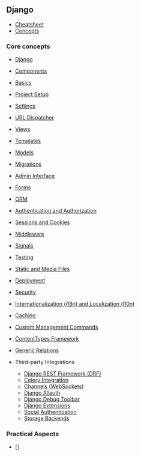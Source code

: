## Django

- [Cheatsheet](lessons/cheatsheet/readme.md)
- [Concepts](lessons/concepts/readme.md)

### Core concepts
- [Django](lessons/django/readme.md) 
- [Components](lessons/components/readme.md) 

- [Basics](lessons/basics/readme.md)
  <!-- - [Django Project vs App](lessons/basics/django_project_vs_app/readme.md)
  - [MTV Architecture](lessons/basics/mtv_architecture/readme.md)
    - [Model](lessons/basics/model/readme.md)
    - [Template](lessons/basics/template/readme.md)
    - [View](lessons/basics/view/readme.md)
  - [Request-Response Cycle](lessons/basics/request_response_cycle/readme.md)
  - [WSGI/ASGI](lessons/basics/wsgi_asgi/readme.md) -->

- [Project Setup](lessons/project_setup/readme.md)
  <!-- - [django-admin and manage.py](lessons/project_setup/django_admin_manage_py/readme.md)
  - [Project structure](lessons/project_setup/project_structure/readme.md)
    - [settings.py](lessons/project_setup/settings_py/readme.md)
    - [urls.py](lessons/project_setup/urls_py/readme.md)
    - [wsgi.py / asgi.py](lessons/project_setup/wsgi_asgi_py/readme.md)
    - [__init__.py](lessons/project_setup/init_py/readme.md) -->

- [Settings](lessons/settings/readme.md)
  <!-- - [INSTALLED_APPS](lessons/settings/installed_apps/readme.md)
  - [MIDDLEWARE](lessons/settings/middleware/readme.md)
  - [DATABASES](lessons/settings/databases/readme.md)
  - [TEMPLATES](lessons/settings/templates/readme.md)
  - [STATIC_URL, MEDIA_URL](lessons/settings/static_media_url/readme.md)
  - [ALLOWED_HOSTS, DEBUG, SECRET_KEY](lessons/settings/allowed_hosts_debug_secret_key/readme.md)
  - [Environment Variables](lessons/settings/environment_variables/readme.md) -->

- [URL Dispatcher](lessons/url_dispatcher/readme.md)
  <!-- - [urls.py in project and apps](lessons/url_dispatcher/urls_py_project_apps/readme.md)
  - [path(), re_path(), include()](lessons/url_dispatcher/path_re_path_include/readme.md)
  - [Named URLs](lessons/url_dispatcher/named_urls/readme.md)
  - [URL Parameters](lessons/url_dispatcher/url_parameters/readme.md) -->

- [Views](lessons/views/readme.md)
  <!-- - [Function-based Views (FBV)](lessons/views/function_based_views/readme.md)
  - [Class-based Views (CBV)](lessons/views/class_based_views/readme.md)
    - [View](lessons/views/view/readme.md)
    - [TemplateView](lessons/views/templateview/readme.md)
    - [ListView](lessons/views/listview/readme.md)
    - [DetailView](lessons/views/detailview/readme.md)
    - [CreateView](lessons/views/createview/readme.md)
    - [UpdateView](lessons/views/updateview/readme.md)
    - [DeleteView](lessons/views/deleteview/readme.md)
  - [Mixins](lessons/views/mixins/readme.md)
  - [HttpResponse, JsonResponse](lessons/views/http_response_json_response/readme.md)
  - [Redirects and Status Codes](lessons/views/redirects_status_codes/readme.md) -->

- [Templates](lessons/templates/readme.md)
  <!-- - [Template Language](lessons/templates/template_language/readme.md)
    - [Tags](lessons/templates/tags/readme.md)
    - [Filters](lessons/templates/filters/readme.md)
  - [Template Inheritance](lessons/templates/template_inheritance/readme.md)
  - [Context Dictionary](lessons/templates/context_dictionary/readme.md)
  - [Static Files](lessons/templates/static_files/readme.md)
  - [Template Loaders](lessons/templates/template_loaders/readme.md) -->

- [Models](lessons/models/readme.md)
  <!-- - [Model Definition](lessons/models/model_definition/readme.md)
    - [Fields](lessons/models/fields/readme.md)
  - [Relationships](lessons/models/relationships/readme.md)
    - [ForeignKey](lessons/models/foreign_key/readme.md)
    - [OneToOneField](lessons/models/one_to_one_field/readme.md)
    - [ManyToManyField](lessons/models/many_to_many_field/readme.md)
  - [Model Managers and QuerySets](lessons/models/model_managers_querysets/readme.md)
  - [Model Methods](lessons/models/model_methods/readme.md)
  - [Model Inheritance](lessons/models/model_inheritance/readme.md) -->

- [Migrations](lessons/migrations/readme.md)
  <!-- - [makemigrations, migrate](lessons/migrations/makemigrations_migrate/readme.md)
  - [showmigrations](lessons/migrations/showmigrations/readme.md)
  - [Custom Migrations](lessons/migrations/custom_migrations/readme.md)
  - [Schema Evolution](lessons/migrations/schema_evolution/readme.md) -->

- [Admin Interface](lessons/admin_interface/readme.md)
  <!-- - [Register Models](lessons/admin_interface/register_models/readme.md)
  - [Customize Admin](lessons/admin_interface/customize_admin/readme.md)
    - [list_display, search_fields, list_filter](lessons/admin_interface/list_display_search_fields_list_filter/readme.md)
    - [Inline Models](lessons/admin_interface/inline_models/readme.md)
  - [Admin Actions](lessons/admin_interface/admin_actions/readme.md) -->

- [Forms](lessons/forms/readme.md)
  <!-- - [Form and ModelForm](lessons/forms/form_and_modelform/readme.md)
  - [Validation](lessons/forms/validation/readme.md)
  - [Widgets](lessons/forms/widgets/readme.md)
  - [CSRF Protection](lessons/forms/csrf_protection/readme.md)
  - [Error Handling](lessons/forms/error_handling/readme.md) -->

- [ORM](lessons/orm/readme.md)
  <!-- - [CRUD Operations](lessons/orm/crud_operations/readme.md)
  - [Filtering, Excluding](lessons/orm/filtering_excluding/readme.md)
  - [Aggregation and Annotation](lessons/orm/aggregation_annotation/readme.md)
  - [Ordering and Limiting](lessons/orm/ordering_limiting/readme.md)
  - [Q Objects and Complex Queries](lessons/orm/q_objects_complex_queries/readme.md)
  - [Raw SQL Queries](lessons/orm/raw_sql_queries/readme.md)
  - [Transactions](lessons/orm/transactions/readme.md) -->

- [Authentication and Authorization](lessons/authentication_and_authorization/readme.md)
  <!-- - [User Model](lessons/authentication_and_authorization/user_model/readme.md)
  - [login, logout, authenticate](lessons/authentication_and_authorization/login_logout_authenticate/readme.md)
  - [Permissions and Groups](lessons/authentication_and_authorization/permissions_groups/readme.md)
  - [@login_required](lessons/authentication_and_authorization/login_required/readme.md)
  - [PermissionRequiredMixin](lessons/authentication_and_authorization/permissionrequiredmixin/readme.md)
  - [Custom User Models](lessons/authentication_and_authorization/custom_user_models/readme.md) -->

- [Sessions and Cookies](lessons/sessions_and_cookies/readme.md)
  <!-- - [Session Backends](lessons/sessions_and_cookies/session_backends/readme.md)
  - [Setting and Getting Cookies](lessons/sessions_and_cookies/setting_getting_cookies/readme.md)
  - [Session Expiry](lessons/sessions_and_cookies/session_expiry/readme.md)
  - [Secure Cookies](lessons/sessions_and_cookies/secure_cookies/readme.md) -->

- [Middleware](lessons/middleware/readme.md)
  <!-- - [Custom Middleware](lessons/middleware/custom_middleware/readme.md)
  - [Built-in Middleware](lessons/middleware/builtin_middleware/readme.md)
  - [Request and Response Processing](lessons/middleware/request_response_processing/readme.md) -->

- [Signals](lessons/signals/readme.md)
  <!-- - [Built-in Signals](lessons/signals/built_in_signals/readme.md)
  - [Connecting and Disconnecting Signals](lessons/signals/connecting_disconnecting_signals/readme.md)
  - [Custom Signals](lessons/signals/custom_signals/readme.md) -->

- [Testing](lessons/testing/readme.md)
  <!-- - [TestCase, Client](lessons/testing/testcase_client/readme.md)
  - [Unit Tests for Views, Models, Forms](lessons/testing/unit_tests_for_views_models_forms/readme.md)
  - [Fixtures](lessons/testing/fixtures/readme.md)
  - [pytest-django](lessons/testing/pytest_django/readme.md) -->

- [Static and Media Files](lessons/static_and_media_files/readme.md)
  <!-- - [STATICFILES_DIRS, STATIC_ROOT](lessons/static_and_media_files/staticfiles_dirs_static_root/readme.md)
  - [MEDIA_ROOT, MEDIA_URL](lessons/static_and_media_files/media_root_media_url/readme.md)
  - [collectstatic](lessons/static_and_media_files/collectstatic/readme.md) -->

- [Deployment](lessons/deployment/readme.md)
  <!-- - [Production Settings](lessons/deployment/production_settings/readme.md)
  - [Using WSGI/ASGI](lessons/deployment/using_wsgi_asgi/readme.md)
  - [Reverse Proxy Setup](lessons/deployment/reverse_proxy_setup/readme.md)
  - [Static and Media Files Setup](lessons/deployment/static_media_files_setup/readme.md) -->

- [Security](lessons/security/readme.md)
  <!-- - [CSRF, XSS, SQL Injection Protection](lessons/security/csrf_xss_sql_injection_protection/readme.md)
  - [Secure Password Hashing](lessons/security/secure_password_hashing/readme.md)
  - [HTTPS settings](lessons/security/https_settings/readme.md)
  - [SECURE_* settings](lessons/security/secure_settings/readme.md) -->

- [Internationalization (i18n) and Localization (l10n)](lessons/internationalization_and_localization/readme.md)
  <!-- - [gettext, ugettext_lazy](lessons/internationalization_and_localization/gettext_ugettext_lazy/readme.md)
  - [Translation Files](lessons/internationalization_and_localization/translation_files/readme.md)
  - [Time Zone Support](lessons/internationalization_and_localization/time_zone_support/readme.md)
  - [Locale Middleware](lessons/internationalization_and_localization/locale_middleware/readme.md) -->

- [Caching](lessons/caching/readme.md)
- [Custom Management Commands](lessons/custom_management_commands/readme.md)
- [ContentTypes Framework](lessons/contenttypes_framework/readme.md)
- [Generic Relations](lessons/generic_relations/readme.md)

- Third-party Integrations
  - [Django REST Framework (DRF)](lessons/django_rest_framework/readme.md)
  - [Celery Integration](lessons/celery_integration/readme.md)
  - [Channels (WebSockets)](lessons/channels_websockets/readme.md)
  - [Django Allauth](lessons/django_allauth/readme.md)
  - [Django Debug Toolbar](lessons/django_debug_toolbar/readme.md)
  - [Django Extensions](lessons/django_extensions/readme.md)
  - [Social Authentication](lessons/social_authentication/readme.md)
  - [Storage Backends](lessons/storage_backends/readme.md)

### Practical Aspects
- [] 